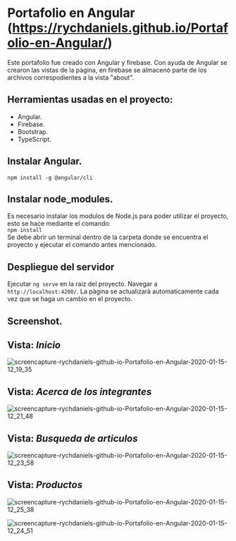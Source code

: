 # Portafolio en Angular (https://rychdaniels.github.io/Portafolio-en-Angular/)

Este portafolio fue creado con Angular y firebase. Con ayuda de Angular se crearon las vistas de la pàgina, en firebase se almacenò parte de los archivos correspodientes a la vista "about".  

## Herramientas usadas en el proyecto:  
- Angular. 
- Firebase.  
- Bootstrap.  
- TypeScript.  

## Instalar Angular.   
`npm install -g @angular/cli`

## Instalar node_modules.  
Es necesario instalar los modulos de Node.js para poder utilizar el proyecto, esto se hace mediante el comando:  
`npm install`  
Se debe abrir un terminal dentro de la carpeta donde se encuentra el proyecto y ejecutar el comando antes mencionado.   

## Despliegue del servidor  

Ejecutar `ng serve` en la raiz del proyecto. Navegar a `http://localhost:4200/`. La pàgina se actualizarà automaticamente cada vez que se haga un cambio en el proyecto.  

## Screenshot.  

## Vista:  *Inicio*  

![screencapture-rychdaniels-github-io-Portafolio-en-Angular-2020-01-15-12_19_35](https://user-images.githubusercontent.com/36280877/72459948-7de27480-3791-11ea-866c-7fc32f9ab441.png)


## Vista:  *Acerca de los integrantes*  
![screencapture-rychdaniels-github-io-Portafolio-en-Angular-2020-01-15-12_21_48](https://user-images.githubusercontent.com/36280877/72460027-a5394180-3791-11ea-9120-ae98f38cbc2a.png)

## Vista:  *Busqueda de articulos*  
![screencapture-rychdaniels-github-io-Portafolio-en-Angular-2020-01-15-12_23_58](https://user-images.githubusercontent.com/36280877/72460178-f47f7200-3791-11ea-891f-b9fa67efb2be.png)

## Vista:  *Productos*  
![screencapture-rychdaniels-github-io-Portafolio-en-Angular-2020-01-15-12_25_38](https://user-images.githubusercontent.com/36280877/72460326-34465980-3792-11ea-9d35-07c7cab8e764.png)


![screencapture-rychdaniels-github-io-Portafolio-en-Angular-2020-01-15-12_24_51](https://user-images.githubusercontent.com/36280877/72460256-1547c780-3792-11ea-8eb5-5cceab58d257.png)

